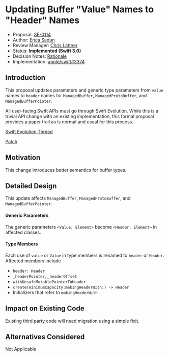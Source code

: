 # Updating Buffer "Value" Names to "Header" Names

* Proposal: [SE-0114](0114-buffer-naming.md)
* Author: [Erica Sadun](http://github.com/erica)
* Review Manager: [Chris Lattner](http://github.com/lattner)
* Status: **Implemented (Swift 3.0)**
* Decision Notes: [Rationale](https://forums.swift.org/t/accepted-se-0114-updating-buffer-value-names-to-header-names/3359)
* Implementation: [apple/swift#3374](https://github.com/apple/swift/pull/3374)

## Introduction

This proposal updates parameters and generic type parameters from `value` names to `header` names for `ManagedBuffer`, `ManagedProtoBuffer`, and `ManagedBufferPointer`. 

All user-facing Swift APIs must go through Swift Evolution. While this is a trivial API change with an existing implementation, this formal proposal provides a paper trail as is normal and usual for this process.

[Swift Evolution Thread](https://forums.swift.org/t/request-for-quickie-proposal-and-review/3175)

[Patch](https://github.com/apple/swift/commit/eb7311de065df7ea332cdde8782cb44f9f4a5121)

## Motivation
This change introduces better semantics for buffer types.

## Detailed Design

This update affects `ManagedBuffer`, `ManagedProtoBuffer`, and `ManagedBufferPointer`. 

#### Generic Parameters
The generic parameters `<Value, Element>` become `<Header, Element>` in affected classes.

#### Type Members
Each use of `value` or `Value` in type members is renamed to `header` or `Header`. Affected members include

* `header: Header`
* `_headerPointer`, `_headerOffset`
* `withUnsafeMutablePointerToHeader`
* `create(minimumCapacity:makingHeaderWith:) -> Header`
* Initializers that refer to `makingHeaderWith`

## Impact on Existing Code

Existing third party code will need migration using a simple fixit. 

## Alternatives Considered

Not Applicable
